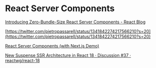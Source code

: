 # React Server Components

[Introducing Zero-Bundle-Size React Server Components - React Blog](https://reactjs.org/blog/2020/12/21/data-fetching-with-react-server-components.html)

[https://twitter.com/pietropassarell/status/1341842274217566210?s=20](https://twitter.com/pietropassarell/status/1341842274217566210?s=20)

[React Server Components (with Next.js Demo)](https://youtu.be/DuSa5E-GgwU)

[New Suspense SSR Architecture in React 18 · Discussion #37 · reactwg/react-18](https://github.com/reactwg/react-18/discussions/37)